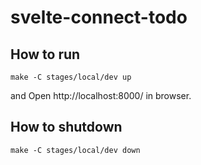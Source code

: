 # svelte-connect-todo

## How to run

```
make -C stages/local/dev up
```

and Open http://localhost:8000/ in browser.

## How to shutdown

```
make -C stages/local/dev down
```
